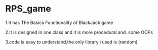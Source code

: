 # RPS_game
1.It has The Basics Functionality of BlackJack game

2.It is designed in one class and it is more procedural and. some OOPs 

3.code is easy to understand,the only library i used is (random)

